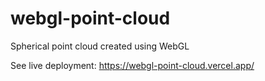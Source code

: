 # webgl-point-cloud
Spherical point cloud created using WebGL

See live deployment: https://webgl-point-cloud.vercel.app/
